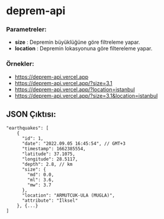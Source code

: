 # deprem-api
### Parametreler:
- **size** : Depremin büyüklüğüne göre filtreleme yapar.
- **location** : Depremin lokasyonuna göre filtereleme yapar.

### Örnekler:
- https://deprem-api.vercel.app
- https://deprem-api.vercel.app/?size=3.1
- https://deprem-api.vercel.app/?location=istanbul
- https://deprem-api.vercel.app/?size=3.1&location=istanbul

## JSON Çıktısı:
```jsonc
"earthquakes": [
    {
      "id": 1,
      "date": "2022.09.05 16:45:54", // GMT+3
      "timestamp": 1662385554,
      "latitude": 37.1075,
      "longitude": 28.5117,
      "depth": 2.8, // km
      "size": {
        "md": 0.0,
        "ml": 3.6,
        "mw": 3.7
      },
      "location": "ARMUTCUK-ULA (MUGLA)",
      "attribute": "İlksel"
    }, {...}
]
```
